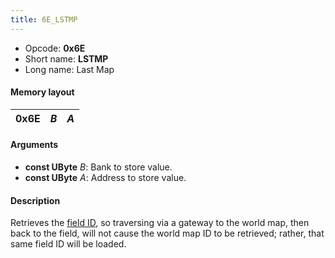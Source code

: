 ```yaml
---
title: 6E_LSTMP
---
```


- Opcode: **0x6E**
- Short name: **LSTMP**
- Long name: Last Map

#### Memory layout

| 0x6E | *B* | *A* |
|------|-----|-----|

#### Arguments

- **const UByte** *B*: Bank to store value.
- **const UByte** *A*: Address to store value.

#### Description

Retrieves the [field ID](../../Field_ID.md), so traversing via a gateway to the world map, then back to the field, will not cause the world map ID to be retrieved; rather, that same field ID will be loaded.
